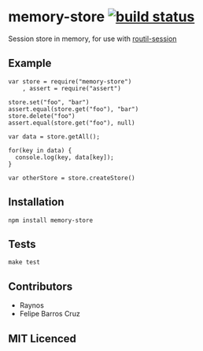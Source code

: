 # memory-store [![build status][1]][2]

Session store in memory, for use with [routil-session][3]

## Example

    var store = require("memory-store")
        , assert = require("assert")

    store.set("foo", "bar")
    assert.equal(store.get("foo"), "bar")
    store.delete("foo")
    assert.equal(store.get("foo"), null)
  
    var data = store.getAll();
    
    for(key in data) {
      console.log(key, data[key]);
    }

    var otherStore = store.createStore()

## Installation

`npm install memory-store`

## Tests

`make test`

## Contributors

 - Raynos
 - Felipe Barros Cruz

## MIT Licenced

  [1]: https://secure.travis-ci.org/Raynos/memory-store.png
  [2]: http://travis-ci.org/Raynos/memory-store
  [3]: http://github.com/Raynos/routil-session